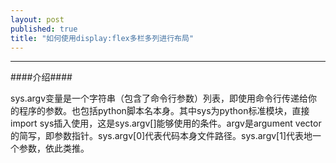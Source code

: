 ```yaml
---
layout: post
published: true
title: "如何使用display:flex多栏多列进行布局"
---
```



------------------------------------------------------    
 
####介绍####       

sys.argv变量是一个字符串（包含了命令行参数）列表，即使用命令行传递给你的程序的参数。也包括python脚本名本身。其中sys为python标准模块，直接import sys插入使用，这是sys.argv[]能够使用的条件。argv是argument vector的简写，即参数指针。sys.argv[0]代表代码本身文件路径。sys.argv[1]代表地一个参数，依此类推。
